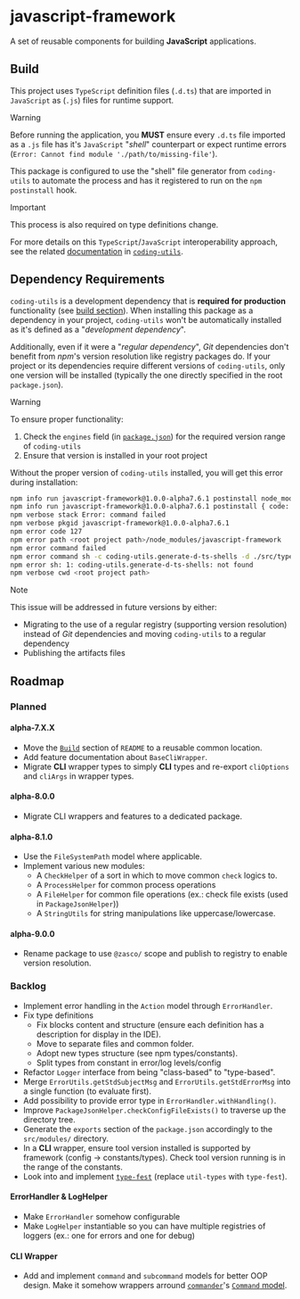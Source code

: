 # javascript-framework
A set of reusable components for building **JavaScript** applications.

## Build
This project uses `TypeScript` definition files (`.d.ts`) that are imported in `JavaScript` as (`.js`) files for runtime support. 

>[!WARNING]
Before running the application, you **MUST** ensure every `.d.ts` file imported as a `.js` file has it's `JavaScript` "*shell*" counterpart or expect runtime errors (`Error: Cannot find module './path/to/missing-file'`).

This package is configured to use the "shell" file generator from `coding-utils` to automate the process and has it registered to run on the `npm postinstall` hook.

>[!IMPORTANT]
This process is also required on type definitions change.

For more details on this `TypeScript`/`JavaScript` interoperability approach, see the related [documentation](https://github.com/Zasco/coding-utils/blob/a8.1.0/docs/ts-in-js.md) in [`coding-utils`](https://github.com/Zasco/coding-utils).

## Dependency Requirements
`coding-utils` is a development dependency that is **required for production** functionality (see [build section](#build)). When installing this package as a dependency in your project, `coding-utils` won't be automatically installed as it's defined as a "*development dependency*".

Additionally, even if it were a "*regular dependency*", *Git* dependencies don't benefit from *npm*'s version resolution like registry packages do. If your project or its dependencies require different versions of `coding-utils`, only one version will be installed (typically the one directly specified in the root `package.json`).

>[!WARNING]
>To ensure proper functionality:
>1. Check the `engines` field (in [`package.json`](package.json)) for the required version range of `coding-utils`
>2. Ensure that version is installed in your root project

Without the proper version of `coding-utils` installed, you will get this error during installation:
```sh
npm info run javascript-framework@1.0.0-alpha7.6.1 postinstall node_modules/javascript-framework coding-utils.generate-d-ts-shells -d ./src/types/
npm info run javascript-framework@1.0.0-alpha7.6.1 postinstall { code: 127, signal: null }
npm verbose stack Error: command failed
npm verbose pkgid javascript-framework@1.0.0-alpha7.6.1
npm error code 127
npm error path <root project path>/node_modules/javascript-framework
npm error command failed
npm error command sh -c coding-utils.generate-d-ts-shells -d ./src/types/
npm error sh: 1: coding-utils.generate-d-ts-shells: not found
npm verbose cwd <root project path>
```

>[!NOTE]
>This issue will be addressed in future versions by either:
>- Migrating to the use of a regular registry (supporting version resolution) instead of *Git* dependencies and moving `coding-utils` to a regular dependency
>- Publishing the artifacts files

## Roadmap
### Planned
#### **alpha-7.X.X**
- Move the [`Build`](#build) section of `README` to a reusable common location.
- Add feature documentation about `BaseCliWrapper`.
- Migrate **CLI** wrapper types to simply **CLI** types and re-export `cliOptions` and `cliArgs` in wrapper types.

#### **alpha-8.0.0**
- Migrate CLI wrappers and features to a dedicated package.

#### **alpha-8.1.0**
- Use the `FileSystemPath` model where applicable.
- Implement various new modules:
  - A `CheckHelper` of a sort in which to move common `check` logics to.
  - A `ProcessHelper` for common process operations
  - A `FileHelper` for common file operations (ex.: check file exists (used in `PackageJsonHelper`))
  - A `StringUtils` for string manipulations like uppercase/lowercase.

#### **alpha-9.0.0**
- Rename package to use `@zasco/` scope and publish to registry to enable version resolution.

### Backlog
- Implement error handling in the `Action` model through `ErrorHandler`.
- Fix type definitions
  - Fix blocks content and structure (ensure each definition has a description for display in the IDE).
  - Move to separate files and common folder.
  - Adopt new types structure (see npm types/constants).
  - Split types from constant in error/log levels/config
- Refactor `Logger` interface from being "class-based" to "type-based".
- Merge `ErrorUtils.getStdSubjectMsg` and `ErrorUtils.getStdErrorMsg` into a single function (to evaluate first).
- Add possibility to provide error type in `ErrorHandler.withHandling()`.
- Improve `PackageJsonHelper.checkConfigFileExists()` to traverse up the directory tree.
- Generate the `exports` section of the `package.json` accordingly to the `src/modules/` directory.
- In a **CLI** wrapper, ensure tool version installed is supported by framework (config -> constants/types). Check tool version running is in the range of the constants.
- Look into and implement [`type-fest`](https://github.com/sindresorhus/type-fest) (replace `util-types` with `type-fest`).

#### ErrorHandler & LogHelper
- Make `ErrorHandler` somehow configurable
- Make `LogHelper` instantiable so you can have multiple registries of loggers (ex.: one for errors and one for debug)

#### **CLI** Wrapper
- Add and implement `command` and `subcommand` models for better OOP design. Make it somehow wrappers arround [`commander`](https://github.com/tj/commander.js)'s [`Command` model](https://github.com/tj/commander.js/blob/master/lib/command.js).
